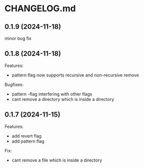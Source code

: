 # CHANGELOG.md

## 0.1.9 (2024-11-18)

minor bug fix

## 0.1.8 (2024-11-18)

Features:
  
  - pattern flag now supports recursive and non-recursive remove

Bugfixes:

  - pattern -flag interfering with other flags
  - cant remove a directory which is inside a directory

## 0.1.7 (2024-11-15)

Features:

  - add revert flag
  - add pattern flag

Fix:

  - cant remove a file which is inside a directory
